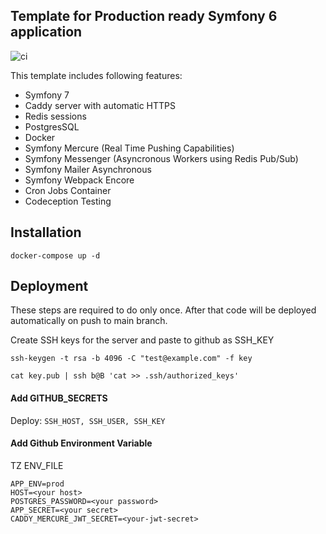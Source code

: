 ## Template for Production ready Symfony 6 application

![ci](https://github.com/infernosquad/symfony-template/actions/workflows/main.yml/badge.svg)


This template includes following features:

* Symfony 7
* Caddy server with automatic HTTPS
* Redis sessions
* PostgresSQL
* Docker
* Symfony Mercure (Real Time Pushing Capabilities)
* Symfony Messenger (Asyncronous Workers using Redis Pub/Sub)
* Symfony Mailer Asynchronous
* Symfony Webpack Encore
* Cron Jobs Container
* Codeception Testing

## Installation

`docker-compose up -d`

## Deployment

These steps are required to do only once. After that code will be deployed automatically on push to main branch.

Create SSH keys for the server and paste to github as SSH_KEY

`ssh-keygen -t rsa -b 4096 -C "test@example.com" -f key`

`cat key.pub | ssh b@B 'cat >> .ssh/authorized_keys'`

#### Add GITHUB_SECRETS

Deploy: `SSH_HOST, SSH_USER, SSH_KEY`

#### Add Github Environment Variable

TZ
ENV_FILE

```
APP_ENV=prod
HOST=<your host>
POSTGRES_PASSWORD=<your password>
APP_SECRET=<your secret>
CADDY_MERCURE_JWT_SECRET=<your-jwt-secret>
````
